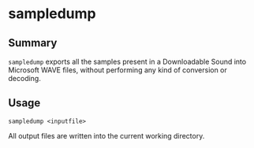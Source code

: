 sampledump
==========

Summary
-------
`sampledump` exports all the samples present in a Downloadable Sound into
Microsoft WAVE files, without performing any kind of conversion or decoding.

Usage
-----
````
sampledump <inputfile>
````
All output files are written into the current working directory.
